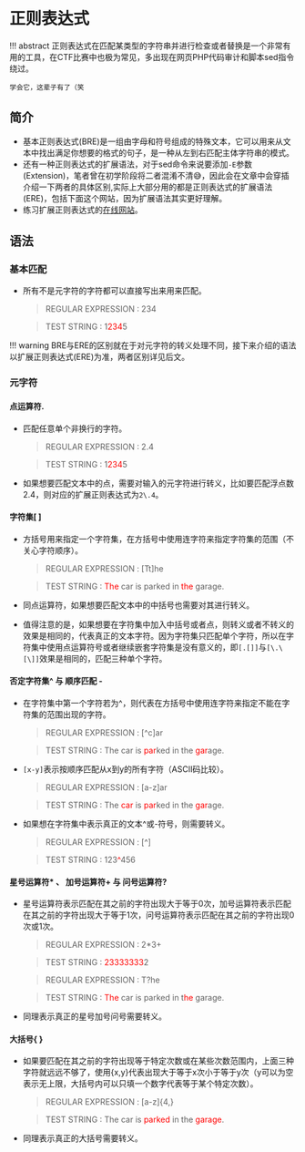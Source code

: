# 正则表达式

!!! abstract
    正则表达式在匹配某类型的字符串并进行检查或者替换是一个非常有用的工具，在CTF比赛中也极为常见，多出现在网页PHP代码审计和脚本sed指令绕过。

    学会它，这辈子有了（笑

## 简介
+ 基本正则表达式(BRE)是一组由字母和符号组成的特殊文本，它可以用来从文本中找出满足你想要的格式的句子，是一种从左到右匹配主体字符串的模式。
+ 还有一种正则表达式的扩展语法，对于sed命令来说要添加`-E`参数(Extension)，笔者曾在初学阶段将二者混淆不清😅，因此会在文章中会穿插介绍一下两者的具体区别,实际上大部分用的都是正则表达式的扩展语法(ERE)，包括下面这个网站，因为扩展语法其实更好理解。
+ 练习扩展正则表达式的[在线网站](https://regex101.com/)。

## 语法
### 基本匹配
+ 所有不是元字符的字符都可以直接写出来用来匹配。

    > REGULAR EXPRESSION : 234

    > TEST STRING : 1<font color="red">234</font>5

!!! warning
    BRE与ERE的区别就在于对元字符的转义处理不同，接下来介绍的语法以扩展正则表达式(ERE)为准，两者区别详见后文。

### 元字符
#### 点运算符.
+ 匹配任意单个非换行的字符。

    > REGULAR EXPRESSION : 2.4

    > TEST STRING : 1<font color="red">234</font>5

+ 如果想要匹配文本中的点，需要对输入的元字符进行转义，比如要匹配浮点数2.4，则对应的扩展正则表达式为`2\.4`。

#### 字符集[ ]
+ 方括号用来指定一个字符集，在方括号中使用连字符来指定字符集的范围（不关心字符顺序）。

    > REGULAR EXPRESSION : [Tt]he

    > TEST STRING : <font color="red">The</font> car is parked in <font color="red">the</font> garage.

+ 同点运算符，如果想要匹配文本中的中括号也需要对其进行转义。
+ 值得注意的是，如果想要在字符集中加入中括号或者点，则转义或者不转义的效果是相同的，代表真正的文本字符。因为字符集只匹配单个字符，所以在字符集中使用点运算符号或者继续嵌套字符集是没有意义的，即`[.[]]`与`[\.\[\]]`效果是相同的，匹配三种单个字符。

#### 否定字符集^ 与 顺序匹配 -
+ 在字符集中第一个字符若为^，则代表在方括号中使用连字符来指定不能在字符集的范围出现的字符。

    > REGULAR EXPRESSION : [^c]ar

    > TEST STRING : The car is <font color="red">par</font>ked in the <font color="red">gar</font>age.

+ `[x-y]`表示按顺序匹配从x到y的所有字符（ASCII码比较）。

    > REGULAR EXPRESSION : [a-z]ar

    > TEST STRING : The <font color="red">car</font> is <font color="red">par</font>ked in the <font color="red">gar</font>age.

+ 如果想在字符集中表示真正的文本^或-符号，则需要转义。
    
    > REGULAR EXPRESSION : [\^]

    > TEST STRING : 123<font color="red">^</font>456

#### 星号运算符* 、 加号运算符+ 与 问号运算符?
+ 星号运算符表示匹配在其之前的字符出现大于等于0次，加号运算符表示匹配在其之前的字符出现大于等于1次，问号运算符表示匹配在其之前的字符出现0次或1次。

    > REGULAR EXPRESSION : 2*3+

    > TEST STRING : <font color="red">23333333</font>2

    > REGULAR EXPRESSION : T?he

    > TEST STRING : <font color="red">The</font> car is parked in t<font color="red">he</font> garage.
    
+ 同理表示真正的星号加号问号需要转义。

#### 大括号{ }
+ 如果要匹配在其之前的字符出现等于特定次数或在某些次数范围内，上面三种字符就远远不够了，使用{x,y}代表出现大于等于x次小于等于y次（y可以为空表示无上限，大括号内可以只填一个数字代表等于某个特定次数）。

    > REGULAR EXPRESSION : [a-z]{4,}

    > TEST STRING : The car is <font color="red">parked</font> in the <font color="red">garage</font>.

+ 同理表示真正的大括号需要转义。